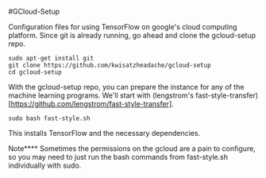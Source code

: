 #GCloud-Setup

Configuration files for using TensorFlow on google's cloud computing platform. Since git is already running, go ahead and clone the gcloud-setup repo.

```
sudo apt-get install git
git clone https://github.com/kwisatzheadache/gcloud-setup
cd gcloud-setup
```

With the gcloud-setup repo, you can prepare the instance for any of the machine learning programs. We'll start with (lengstrom's fast-style-transfer)[https://github.com/lengstrom/fast-style-transfer]. 

```
sudo bash fast-style.sh
```

This installs TensorFlow and the necessary dependencies.

Note****
Sometimes the permissions on the gcloud are a pain to configure, so you may need to just run the bash commands from fast-style.sh individually with sudo.



